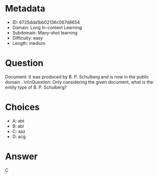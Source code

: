 # Metadata

- ID: 6725dda1bb02136c067d8654
- Domain: Long In-context Learning
- Subdomain: Many-shot learning
- Difficulty: easy
- Length: medium

# Question

Document: It was produced by B. P. Schulberg and is now in the public domain . \n\nQuestion: Only considering the given document, what is the entity type of B. P. Schulberg?

# Choices

- A: abt
- B: abl
- C: aaz
- D: acg

# Answer

C
